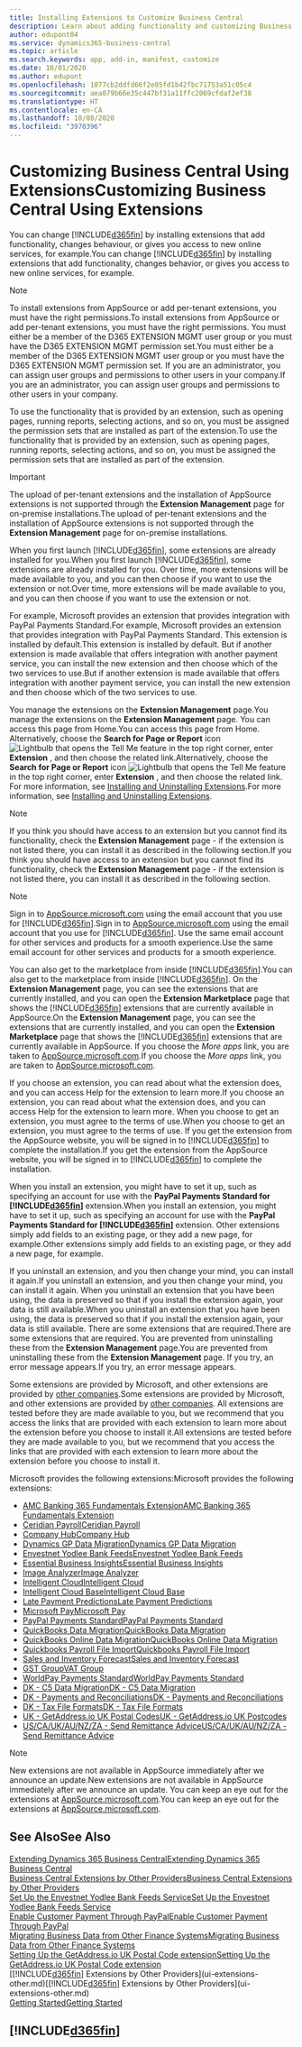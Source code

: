 ```yaml
---
title: Installing Extensions to Customize Business Central
description: Learn about adding functionality and customizing Business Central  by installing extensions.
author: edupont04
ms.service: dynamics365-business-central
ms.topic: article
ms.search.keywords: app, add-in, manifest, customize
ms.date: 10/01/2020
ms.author: edupont
ms.openlocfilehash: 1077cb2ddfd66f2e05fd1b42fbc71753a51c05c4
ms.sourcegitcommit: aea079b66e35c447bf31a11ffc2069cfdaf2ef38
ms.translationtype: HT
ms.contentlocale: en-CA
ms.lasthandoff: 10/08/2020
ms.locfileid: "3970396"
---
```

# <a name="customizing-business-central-using-extensions"></a><span data-ttu-id="6c3df-103">Customizing Business Central Using Extensions</span><span class="sxs-lookup"><span data-stu-id="6c3df-103">Customizing Business Central Using Extensions</span></span>

<span data-ttu-id="6c3df-104">You can change [!INCLUDE[d365fin](includes/d365fin_md.md)] by installing extensions that add functionality, changes behaviour, or gives you access to new online services, for example.</span><span class="sxs-lookup"><span data-stu-id="6c3df-104">You can change [!INCLUDE[d365fin](includes/d365fin_md.md)] by installing extensions that add functionality, changes behavior, or gives you access to new online services, for example.</span></span>

> [!NOTE]
> <span data-ttu-id="6c3df-105">To install extensions from AppSource or add per-tenant extensions, you must have the right permissions.</span><span class="sxs-lookup"><span data-stu-id="6c3df-105">To install extensions from AppSource or add per-tenant extensions, you must have the right permissions.</span></span> <span data-ttu-id="6c3df-106">You must either be a member of the D365 EXTENSION MGMT user group or you must have the D365 EXTENSION MGMT permission set.</span><span class="sxs-lookup"><span data-stu-id="6c3df-106">You must either be a member of the D365 EXTENSION MGMT user group or you must have the D365 EXTENSION MGMT permission set.</span></span> <span data-ttu-id="6c3df-107">If you are an administrator, you can assign user groups and permissions to other users in your company.</span><span class="sxs-lookup"><span data-stu-id="6c3df-107">If you are an administrator, you can assign user groups and permissions to other users in your company.</span></span>

<span data-ttu-id="6c3df-108">To use the functionality that is provided by an extension, such as opening pages, running reports, selecting actions, and so on, you must be assigned the permission sets that are installed as part of the extension.</span><span class="sxs-lookup"><span data-stu-id="6c3df-108">To use the functionality that is provided by an extension, such as opening pages, running reports, selecting actions, and so on, you must be assigned the permission sets that are installed as part of the extension.</span></span>

> [!IMPORTANT]  
> <span data-ttu-id="6c3df-109">The upload of per-tenant extensions and the installation of AppSource extensions is not supported through the **Extension Management** page for on-premise installations.</span><span class="sxs-lookup"><span data-stu-id="6c3df-109">The upload of per-tenant extensions and the installation of AppSource extensions is not supported through the **Extension Management** page for on-premise installations.</span></span>

<span data-ttu-id="6c3df-110">When you first launch [!INCLUDE[d365fin](includes/d365fin_md.md)], some extensions are already installed for you.</span><span class="sxs-lookup"><span data-stu-id="6c3df-110">When you first launch [!INCLUDE[d365fin](includes/d365fin_md.md)], some extensions are already installed for you.</span></span> <span data-ttu-id="6c3df-111">Over time, more extensions will be made available to you, and you can then choose if you want to use the extension or not.</span><span class="sxs-lookup"><span data-stu-id="6c3df-111">Over time, more extensions will be made available to you, and you can then choose if you want to use the extension or not.</span></span>

<span data-ttu-id="6c3df-112">For example, Microsoft provides an extension that provides integration with PayPal Payments Standard.</span><span class="sxs-lookup"><span data-stu-id="6c3df-112">For example, Microsoft provides an extension that provides integration with PayPal Payments Standard.</span></span> <span data-ttu-id="6c3df-113">This extension is installed by default.</span><span class="sxs-lookup"><span data-stu-id="6c3df-113">This extension is installed by default.</span></span>
<span data-ttu-id="6c3df-114">But if another extension is made available that offers integration with another payment service, you can install the new extension and then choose which of the two services to use.</span><span class="sxs-lookup"><span data-stu-id="6c3df-114">But if another extension is made available that offers integration with another payment service, you can install the new extension and then choose which of the two services to use.</span></span>  

<span data-ttu-id="6c3df-115">You manage the extensions on the **Extension Management** page.</span><span class="sxs-lookup"><span data-stu-id="6c3df-115">You manage the extensions on the **Extension Management** page.</span></span> <span data-ttu-id="6c3df-116">You can access this page from Home.</span><span class="sxs-lookup"><span data-stu-id="6c3df-116">You can access this page from Home.</span></span> <span data-ttu-id="6c3df-117">Alternatively, choose the **Search for Page or Report** icon ![Lightbulb that opens the Tell Me feature](media/ui-search/search_small.png "Tell me what you want to do") in the top right corner, enter **Extension** , and then choose the related link.</span><span class="sxs-lookup"><span data-stu-id="6c3df-117">Alternatively, choose the **Search for Page or Report** icon ![Lightbulb that opens the Tell Me feature](media/ui-search/search_small.png "Tell me what you want to do") in the top right corner, enter **Extension** , and then choose the related link.</span></span> <span data-ttu-id="6c3df-118">For more information, see [Installing and Uninstalling Extensions](ui-extensions-install-uninstall.md).</span><span class="sxs-lookup"><span data-stu-id="6c3df-118">For more information, see [Installing and Uninstalling Extensions](ui-extensions-install-uninstall.md).</span></span>

> [!NOTE]  
> <span data-ttu-id="6c3df-119">If you think you should have access to an extension but you cannot find its functionality, check the **Extension Management** page - if the extension is not listed there, you can install it as described in the following section.</span><span class="sxs-lookup"><span data-stu-id="6c3df-119">If you think you should have access to an extension but you cannot find its functionality, check the **Extension Management** page - if the extension is not listed there, you can install it as described in the following section.</span></span>  

> [!NOTE]  
> <span data-ttu-id="6c3df-120">Sign in to [AppSource.microsoft.com](https://appsource.microsoft.com/) using the email account that you use for [!INCLUDE[d365fin](includes/d365fin_md.md)].</span><span class="sxs-lookup"><span data-stu-id="6c3df-120">Sign in to [AppSource.microsoft.com](https://appsource.microsoft.com/) using the email account that you use for [!INCLUDE[d365fin](includes/d365fin_md.md)].</span></span> <span data-ttu-id="6c3df-121">Use the same email account for other services and products for a smooth experience.</span><span class="sxs-lookup"><span data-stu-id="6c3df-121">Use the same email account for other services and products for a smooth experience.</span></span>  

<span data-ttu-id="6c3df-122">You can also get to the marketplace from inside [!INCLUDE[d365fin](includes/d365fin_md.md)].</span><span class="sxs-lookup"><span data-stu-id="6c3df-122">You can also get to the marketplace from inside [!INCLUDE[d365fin](includes/d365fin_md.md)].</span></span> <span data-ttu-id="6c3df-123">On the **Extension Management** page, you can see the extensions that are currently installed, and you can open the **Extension Marketplace** page that shows the [!INCLUDE[d365fin](includes/d365fin_md.md)] extensions that are currently available in AppSource.</span><span class="sxs-lookup"><span data-stu-id="6c3df-123">On the **Extension Management** page, you can see the extensions that are currently installed, and you can open the **Extension Marketplace** page that shows the [!INCLUDE[d365fin](includes/d365fin_md.md)] extensions that are currently available in AppSource.</span></span> <span data-ttu-id="6c3df-124">If you choose the *More apps* link, you are taken to [AppSource.microsoft.com](https://appsource.microsoft.com/marketplace/apps?product=dynamics-365%3Bdynamics-365-business-central&page=1).</span><span class="sxs-lookup"><span data-stu-id="6c3df-124">If you choose the *More apps* link, you are taken to [AppSource.microsoft.com](https://appsource.microsoft.com/marketplace/apps?product=dynamics-365%3Bdynamics-365-business-central&page=1).</span></span>  

<span data-ttu-id="6c3df-125">If you choose an extension, you can read about what the extension does, and you can access Help for the extension to learn more.</span><span class="sxs-lookup"><span data-stu-id="6c3df-125">If you choose an extension, you can read about what the extension does, and you can access Help for the extension to learn more.</span></span> <span data-ttu-id="6c3df-126">When you choose to get an extension, you must agree to the terms of use.</span><span class="sxs-lookup"><span data-stu-id="6c3df-126">When you choose to get an extension, you must agree to the terms of use.</span></span> <span data-ttu-id="6c3df-127">If you get the extension from the AppSource website, you will be signed in to [!INCLUDE[d365fin](includes/d365fin_md.md)] to complete the installation.</span><span class="sxs-lookup"><span data-stu-id="6c3df-127">If you get the extension from the AppSource website, you will be signed in to [!INCLUDE[d365fin](includes/d365fin_md.md)] to complete the installation.</span></span>  

<span data-ttu-id="6c3df-128">When you install an extension, you might have to set it up, such as specifying an account for use with the **PayPal Payments Standard for [!INCLUDE[d365fin](includes/d365fin_md.md)]** extension.</span><span class="sxs-lookup"><span data-stu-id="6c3df-128">When you install an extension, you might have to set it up, such as specifying an account for use with the **PayPal Payments Standard for [!INCLUDE[d365fin](includes/d365fin_md.md)]** extension.</span></span>
<span data-ttu-id="6c3df-129">Other extensions simply add fields to an existing page, or they add a new page, for example.</span><span class="sxs-lookup"><span data-stu-id="6c3df-129">Other extensions simply add fields to an existing page, or they add a new page, for example.</span></span>   

<span data-ttu-id="6c3df-130">If you uninstall an extension, and you then change your mind, you can install it again.</span><span class="sxs-lookup"><span data-stu-id="6c3df-130">If you uninstall an extension, and you then change your mind, you can install it again.</span></span> <span data-ttu-id="6c3df-131">When you uninstall an extension that you have been using, the data is preserved so that if you install the extension again, your data is still available.</span><span class="sxs-lookup"><span data-stu-id="6c3df-131">When you uninstall an extension that you have been using, the data is preserved so that if you install the extension again, your data is still available.</span></span> <span data-ttu-id="6c3df-132">There are some extensions that are required.</span><span class="sxs-lookup"><span data-stu-id="6c3df-132">There are some extensions that are required.</span></span> <span data-ttu-id="6c3df-133">You are prevented from uninstalling these from the **Extension Management** page.</span><span class="sxs-lookup"><span data-stu-id="6c3df-133">You are prevented from uninstalling these from the **Extension Management** page.</span></span> <span data-ttu-id="6c3df-134">If you try, an error message appears.</span><span class="sxs-lookup"><span data-stu-id="6c3df-134">If you try, an error message appears.</span></span>  

<span data-ttu-id="6c3df-135">Some extensions are provided by Microsoft, and other extensions are provided by [other companies](ui-extensions-other.md).</span><span class="sxs-lookup"><span data-stu-id="6c3df-135">Some extensions are provided by Microsoft, and other extensions are provided by [other companies](ui-extensions-other.md).</span></span> <span data-ttu-id="6c3df-136">All extensions are tested before they are made available to you, but we recommend that you access the links that are provided with each extension to learn more about the extension before you choose to install it.</span><span class="sxs-lookup"><span data-stu-id="6c3df-136">All extensions are tested before they are made available to you, but we recommend that you access the links that are provided with each extension to learn more about the extension before you choose to install it.</span></span>  

<span data-ttu-id="6c3df-137">Microsoft provides the following extensions:</span><span class="sxs-lookup"><span data-stu-id="6c3df-137">Microsoft provides the following extensions:</span></span>  

* [<span data-ttu-id="6c3df-138">AMC Banking 365 Fundamentals Extension</span><span class="sxs-lookup"><span data-stu-id="6c3df-138">AMC Banking 365 Fundamentals Extension</span></span>](ui-extensions-amc-banking.md)
* [<span data-ttu-id="6c3df-139">Ceridian Payroll</span><span class="sxs-lookup"><span data-stu-id="6c3df-139">Ceridian Payroll</span></span>](ui-extensions-ceridian-payroll.md)
* [<span data-ttu-id="6c3df-140">Company Hub</span><span class="sxs-lookup"><span data-stu-id="6c3df-140">Company Hub</span></span>](ui-extensions-company-hub.md)  
* [<span data-ttu-id="6c3df-141">Dynamics GP Data Migration</span><span class="sxs-lookup"><span data-stu-id="6c3df-141">Dynamics GP Data Migration</span></span>](ui-extensions-dynamicsgp-data-migration.md)
* [<span data-ttu-id="6c3df-142">Envestnet Yodlee Bank Feeds</span><span class="sxs-lookup"><span data-stu-id="6c3df-142">Envestnet Yodlee Bank Feeds</span></span>](ui-extensions-yodlee-bank-feeds.md)
* [<span data-ttu-id="6c3df-143">Essential Business Insights</span><span class="sxs-lookup"><span data-stu-id="6c3df-143">Essential Business Insights</span></span>](ui-extensions-essential-business-insights.md)
* [<span data-ttu-id="6c3df-144">Image Analyzer</span><span class="sxs-lookup"><span data-stu-id="6c3df-144">Image Analyzer</span></span>](ui-extensions-image-analyzer.md)
* [<span data-ttu-id="6c3df-145">Intelligent Cloud</span><span class="sxs-lookup"><span data-stu-id="6c3df-145">Intelligent Cloud</span></span>](ui-extensions-data-replication.md)
* [<span data-ttu-id="6c3df-146">Intelligent Cloud Base</span><span class="sxs-lookup"><span data-stu-id="6c3df-146">Intelligent Cloud Base</span></span>](ui-extensions-intelligent-cloud.md)  
* [<span data-ttu-id="6c3df-147">Late Payment Predictions</span><span class="sxs-lookup"><span data-stu-id="6c3df-147">Late Payment Predictions</span></span>](ui-extensions-late-payment-prediction.md)
* [<span data-ttu-id="6c3df-148">Microsoft Pay</span><span class="sxs-lookup"><span data-stu-id="6c3df-148">Microsoft Pay</span></span>](ui-extensions-microsoft-pay-payments.md)
* [<span data-ttu-id="6c3df-149">PayPal Payments Standard</span><span class="sxs-lookup"><span data-stu-id="6c3df-149">PayPal Payments Standard</span></span>](ui-extensions-paypal-payments-standard.md)
* [<span data-ttu-id="6c3df-150">QuickBooks Data Migration</span><span class="sxs-lookup"><span data-stu-id="6c3df-150">QuickBooks Data Migration</span></span>](ui-extensions-quickbooks-data-migration.md)
* [<span data-ttu-id="6c3df-151">QuickBooks Online Data Migration</span><span class="sxs-lookup"><span data-stu-id="6c3df-151">QuickBooks Online Data Migration</span></span>](ui-extensions-quickbooks-online-data-migration.md)
* [<span data-ttu-id="6c3df-152">Quickbooks Payroll File Import</span><span class="sxs-lookup"><span data-stu-id="6c3df-152">Quickbooks Payroll File Import</span></span>](ui-extensions-quickbooks-payroll.md)
* [<span data-ttu-id="6c3df-153">Sales and Inventory Forecast</span><span class="sxs-lookup"><span data-stu-id="6c3df-153">Sales and Inventory Forecast</span></span>](ui-extensions-sales-forecast.md)
* [<span data-ttu-id="6c3df-154">GST Group</span><span class="sxs-lookup"><span data-stu-id="6c3df-154">VAT Group</span></span>](ui-extensions-vat-group.md)
* [<span data-ttu-id="6c3df-155">WorldPay Payments Standard</span><span class="sxs-lookup"><span data-stu-id="6c3df-155">WorldPay Payments Standard</span></span>](ui-extensions-worldpay-payments-standard.md)
* [<span data-ttu-id="6c3df-156">DK - C5 Data Migration</span><span class="sxs-lookup"><span data-stu-id="6c3df-156">DK - C5 Data Migration</span></span>](ui-extensions-c5-data-migration.md)
* [<span data-ttu-id="6c3df-157">DK - Payments and Reconciliations</span><span class="sxs-lookup"><span data-stu-id="6c3df-157">DK - Payments and Reconciliations</span></span>](ui-extensions-payments-reconciliation-formats-dk.md)
* [<span data-ttu-id="6c3df-158">DK - Tax File Formats</span><span class="sxs-lookup"><span data-stu-id="6c3df-158">DK - Tax File Formats</span></span>](ui-extensions-tax-file-formats-dk.md)
* [<span data-ttu-id="6c3df-159">UK - GetAddress.io UK Postal Codes</span><span class="sxs-lookup"><span data-stu-id="6c3df-159">UK - GetAddress.io UK Postcodes</span></span>](ui-extensions-getaddressio.md)
* [<span data-ttu-id="6c3df-160">US/CA/UK/AU/NZ/ZA - Send Remittance Advice</span><span class="sxs-lookup"><span data-stu-id="6c3df-160">US/CA/UK/AU/NZ/ZA - Send Remittance Advice</span></span>](ui-extensions-send-remittance-advice.md)

> [!NOTE]  
> <span data-ttu-id="6c3df-161">New extensions are not available in AppSource immediately after we announce an update.</span><span class="sxs-lookup"><span data-stu-id="6c3df-161">New extensions are not available in AppSource immediately after we announce an update.</span></span> <span data-ttu-id="6c3df-162">You can keep an eye out for the extensions at [AppSource.microsoft.com](https://appsource.microsoft.com/marketplace/apps?product=dynamics-365%3Bdynamics-365-business-central&page=1).</span><span class="sxs-lookup"><span data-stu-id="6c3df-162">You can keep an eye out for the extensions at [AppSource.microsoft.com](https://appsource.microsoft.com/marketplace/apps?product=dynamics-365%3Bdynamics-365-business-central&page=1).</span></span>

## <a name="see-also"></a><span data-ttu-id="6c3df-163">See Also</span><span class="sxs-lookup"><span data-stu-id="6c3df-163">See Also</span></span>

[<span data-ttu-id="6c3df-164">Extending Dynamics 365 Business Central</span><span class="sxs-lookup"><span data-stu-id="6c3df-164">Extending Dynamics 365 Business Central</span></span>](about-develop-extensions.md)  
[<span data-ttu-id="6c3df-165">Business Central Extensions by Other Providers</span><span class="sxs-lookup"><span data-stu-id="6c3df-165">Business Central Extensions by Other Providers</span></span>](ui-extensions-other.md)  
[<span data-ttu-id="6c3df-166">Set Up the Envestnet Yodlee Bank Feeds Service</span><span class="sxs-lookup"><span data-stu-id="6c3df-166">Set Up the Envestnet Yodlee Bank Feeds Service</span></span>](bank-how-setup-bank-statement-service.md)  
[<span data-ttu-id="6c3df-167">Enable Customer Payment Through PayPal</span><span class="sxs-lookup"><span data-stu-id="6c3df-167">Enable Customer Payment Through PayPal</span></span>](sales-how-enable-payment-service-extensions.md)  
[<span data-ttu-id="6c3df-168">Migrating Business Data from Other Finance Systems</span><span class="sxs-lookup"><span data-stu-id="6c3df-168">Migrating Business Data from Other Finance Systems</span></span>](across-import-data-configuration-packages.md)  
[<span data-ttu-id="6c3df-169">Setting Up the GetAddress.io UK Postal Code extension</span><span class="sxs-lookup"><span data-stu-id="6c3df-169">Setting Up the GetAddress.io UK Postal Code extension</span></span>](LocalFunctionality/UnitedKingdom/uk-setup-postal-code-service.md)  
<span data-ttu-id="6c3df-170">[[!INCLUDE[d365fin](includes/d365fin_md.md)] Extensions by Other Providers](ui-extensions-other.md)</span><span class="sxs-lookup"><span data-stu-id="6c3df-170">[[!INCLUDE[d365fin](includes/d365fin_md.md)] Extensions by Other Providers](ui-extensions-other.md)</span></span>  
[<span data-ttu-id="6c3df-171">Getting Started</span><span class="sxs-lookup"><span data-stu-id="6c3df-171">Getting Started</span></span>](product-get-started.md)  

## [!INCLUDE[d365fin](includes/free_trial_md.md)]  
